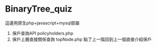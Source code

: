 # BinaryTree_quiz
這邊用原生php+javascript+mysql部屬
1. 保戶查詢API policyholders.php
2. 保戶上層直接關係查詢 topNode.php 點了上一階回到上一個直接介紹保戶
